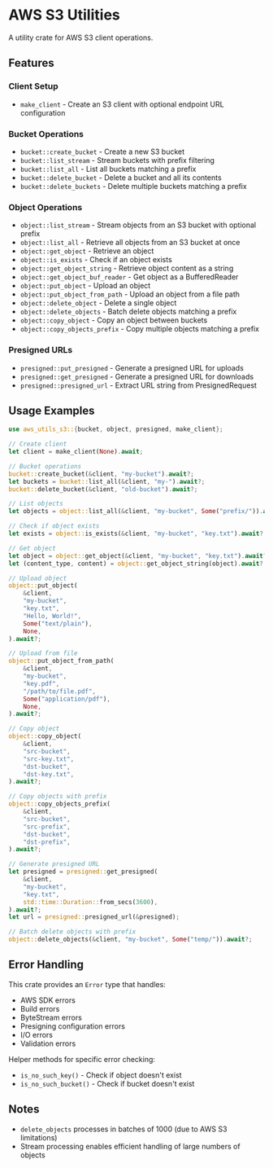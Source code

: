 # AWS S3 Utilities

A utility crate for AWS S3 client operations.

## Features

### Client Setup
- `make_client` - Create an S3 client with optional endpoint URL configuration

### Bucket Operations
- `bucket::create_bucket` - Create a new S3 bucket
- `bucket::list_stream` - Stream buckets with prefix filtering
- `bucket::list_all` - List all buckets matching a prefix
- `bucket::delete_bucket` - Delete a bucket and all its contents
- `bucket::delete_buckets` - Delete multiple buckets matching a prefix

### Object Operations
- `object::list_stream` - Stream objects from an S3 bucket with optional prefix
- `object::list_all` - Retrieve all objects from an S3 bucket at once
- `object::get_object` - Retrieve an object
- `object::is_exists` - Check if an object exists
- `object::get_object_string` - Retrieve object content as a string
- `object::get_object_buf_reader` - Get object as a BufferedReader
- `object::put_object` - Upload an object
- `object::put_object_from_path` - Upload an object from a file path
- `object::delete_object` - Delete a single object
- `object::delete_objects` - Batch delete objects matching a prefix
- `object::copy_object` - Copy an object between buckets
- `object::copy_objects_prefix` - Copy multiple objects matching a prefix

### Presigned URLs
- `presigned::put_presigned` - Generate a presigned URL for uploads
- `presigned::get_presigned` - Generate a presigned URL for downloads
- `presigned::presigned_url` - Extract URL string from PresignedRequest

## Usage Examples

```rust
use aws_utils_s3::{bucket, object, presigned, make_client};

// Create client
let client = make_client(None).await;

// Bucket operations
bucket::create_bucket(&client, "my-bucket").await?;
let buckets = bucket::list_all(&client, "my-").await?;
bucket::delete_bucket(&client, "old-bucket").await?;

// List objects
let objects = object::list_all(&client, "my-bucket", Some("prefix/")).await?;

// Check if object exists
let exists = object::is_exists(&client, "my-bucket", "key.txt").await?;

// Get object
let object = object::get_object(&client, "my-bucket", "key.txt").await?;
let (content_type, content) = object::get_object_string(object).await?;

// Upload object
object::put_object(
    &client,
    "my-bucket",
    "key.txt",
    "Hello, World!",
    Some("text/plain"),
    None,
).await?;

// Upload from file
object::put_object_from_path(
    &client,
    "my-bucket",
    "key.pdf",
    "/path/to/file.pdf",
    Some("application/pdf"),
    None,
).await?;

// Copy object
object::copy_object(
    &client,
    "src-bucket",
    "src-key.txt",
    "dst-bucket",
    "dst-key.txt",
).await?;

// Copy objects with prefix
object::copy_objects_prefix(
    &client,
    "src-bucket",
    "src-prefix",
    "dst-bucket",
    "dst-prefix",
).await?;

// Generate presigned URL
let presigned = presigned::get_presigned(
    &client,
    "my-bucket",
    "key.txt",
    std::time::Duration::from_secs(3600),
).await?;
let url = presigned::presigned_url(&presigned);

// Batch delete objects with prefix
object::delete_objects(&client, "my-bucket", Some("temp/")).await?;
```

## Error Handling

This crate provides an `Error` type that handles:
- AWS SDK errors
- Build errors
- ByteStream errors
- Presigning configuration errors
- I/O errors
- Validation errors

Helper methods for specific error checking:
- `is_no_such_key()` - Check if object doesn't exist
- `is_no_such_bucket()` - Check if bucket doesn't exist

## Notes

- `delete_objects` processes in batches of 1000 (due to AWS S3 limitations)
- Stream processing enables efficient handling of large numbers of objects